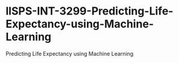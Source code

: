 # llSPS-INT-3299-Predicting-Life-Expectancy-using-Machine-Learning
Predicting Life Expectancy using Machine Learning
